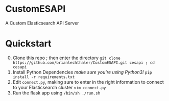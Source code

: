 # CustomESAPI
A Custom Elasticsearch API Server
# Quickstart
0) Clone this repo ; then enter the directory `git clone https://github.com/brianlechthaler/CustomESAPI.git cesapi ; cd cesapi`
1) Install Python Dependencies *make sure you're using Python3!* `pip install -r requirements.txt`
2) Edit `connect.py`, making sure to enter in the right information to connect to your Elasticsearch cluster `vim connect.py`
3) Run the flask app using `/bin/sh ./run.sh`

